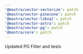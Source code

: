 ```yaml
---
'@mastra/vector-vectorize': patch
'@mastra/vector-pinecone': patch
'@mastra/vector-libsql': patch
'@mastra/vector-astra': patch
'@mastra/vector-pg': patch
'@mastra/core': patch
---
```


Updated PG Filter and tests
